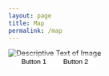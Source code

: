```yaml
---
layout: page
title: Map
permalink: /map
---
```

<!-- <iframe
  width="600"
  height="450"
  style="border:0"
  loading="lazy"
  allowfullscreen
  referrerpolicy="no-referrer-when-downgrade"
  src="https://www.google.com/maps/embed/v1/place?key=AIzaSyANx5ELozX0dIchLEQ7jAyVFV019xhsmeA&q=Space+Needle,Seattle+WA">
</iframe> -->

<div style="position: relative; display: inline-block;">
    <img src="your-image-url.jpg" alt="Descriptive Text of Image">
    <button style="position: absolute; top: 10px; left: 10px; background-color: rgba(255, 255, 255, 0.5); border: none; padding: 8px 16px; cursor: pointer;">
        Button 1
    </button>
    <button style="position: absolute; top: 10px; right: 10px; background-color: rgba(255, 255, 255, 0.5); border: none; padding: 8px 16px; cursor: pointer;">
        Button 2
    </button>
</div>
